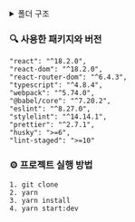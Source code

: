 <details>
<summary>폴더 구조</summary>
<div markdown="1">

```
📦 react-boilerplate
 ┣ 📂public
 ┃ ┗ 📜index.html
 ┣ 📂src
 ┃ ┣ 📂apis
 ┃ ┣ 📂components
 ┃ ┣ 📂contexts
 ┃ ┣ 📂hooks
 ┃ ┣ 📂layouts
 ┃ ┣ 📂pages
 ┃ ┣ 📂styles
 ┃ ┣ 📂utils
 ┃ ┣ 📜App.tsx
 ┃ ┗ 📜index.tsx
 ┣ 📂webpack
 ┃ ┣ 📜webpack.common.js
 ┃ ┣ 📜webpack.dev.js
 ┃ ┗ 📜webpack.prod.js
```

</div>
</details>

### 🔍 사용한 패키지와 버전
```
"react": "^18.2.0",
"react-dom": "^18.2.0",
"react-router-dom": "^6.4.3",
"typescript": "^4.8.4",
"webpack": "^5.74.0",
"@babel/core": "^7.20.2",
"eslint": "^8.27.0",
"stylelint": "^14.14.1",
"prettier": "^2.7.1",
"husky": ">=6",
"lint-staged": ">=10"
```

### ⚙️ 프로젝트 실행 방법
```
1. git clone
2. yarn
3. yarn install
4. yarn start:dev
```
